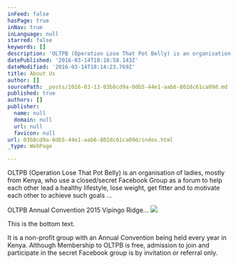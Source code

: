 ```yaml
---
inFeed: false
hasPage: true
inNav: true
inLanguage: null
starred: false
keywords: []
description: 'OLTPB (Operation Lose That Pot Belly) is an organisation of ladies, mostly from Kenya, who use a closed/secret Facebook Group as a forum to help each other lead a healthy lifestyle, lose weight, get fitter and to motivate each other to achieve such goals ...'
datePublished: '2016-03-14T18:16:58.143Z'
dateModified: '2016-03-14T18:14:23.769Z'
title: About Us
author: []
sourcePath: _posts/2016-03-13-03b8cd9a-0db5-44e1-aab6-802dc61ca09d.md
published: true
authors: []
publisher:
  name: null
  domain: null
  url: null
  favicon: null
url: 03b8cd9a-0db5-44e1-aab6-802dc61ca09d/index.html
_type: WebPage

---
```

OLTPB (Operation Lose That Pot Belly) is an organisation of ladies, mostly from Kenya, who use a closed/secret Facebook Group as a forum to help each other lead a healthy lifestyle, lose weight, get fitter and to motivate each other to achieve such goals ...

OLTPB Annual Convention 2015 Vipingo Ridge...
![](https://s3-us-west-2.amazonaws.com/the-grid-img/p/59a40be416aee1bb419135d3199e458954ff04bb.jpg)

This is the bottom text.

It is a non-profit group with an Annual Convention being held every year in Kenya. Although Membership to OLTPB is free, admission to join and participate in the secret Facebook group is by invitation or referral only.